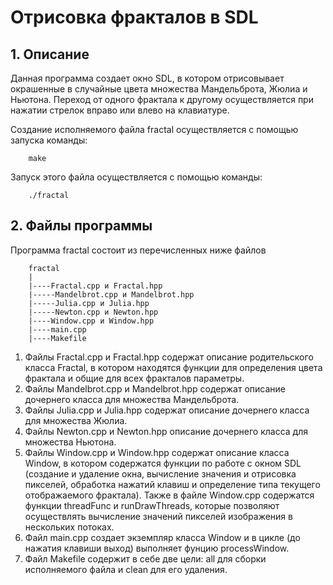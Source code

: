 # **Отрисовка фракталов в SDL**
##  1. Описание
Данная программа создает окно SDL, в котором отрисовывает окрашенные в случайные цвета множества Мандельброта, Жюлиа и Ньютона. Переход от одного фрактала к другому осуществляется при нажатии стрелок вправо или влево на клавиатуре.

Создание исполняемого файла fractal осуществляется с помощью запуска команды:
```
    make
```
Запуск этого файла осуществляется с помощью команды:
```
    ./fractal
```
##  2. Файлы программы
Программа fractal состоит из перечисленных ниже файлов
```
    fractal
    |
    |----Fractal.cpp и Fractal.hpp
    |-----Mandelbrot.cpp и Mandelbrot.hpp
    |-----Julia.cpp и Julia.hpp
    |-----Newton.cpp и Newton.hpp
    |----Window.cpp и Window.hpp
    |----main.cpp
    |----Makefile

```
1. Файлы Fractal.cpp и Fractal.hpp содержат описание родительского класса Fractal, в котором находятся функции для определения цвета фрактала и общие для всех фракталов параметры.
2. Файлы Mandelbrot.cpp и Mandelbrot.hpp содержат описание дочернего класса для множества Мандельброта.
3. Файлы Julia.cpp и Julia.hpp содержат описание дочернего класса для множества Жюлиа.
4. Файлы Newton.cpp и Newton.hpp описание дочернего класса для множества Ньютона.
5. Файлы Window.cpp и Window.hpp содержат описание класса Window, в котором содержатся функции по работе с окном SDL (создание и удаление окна, вычисление значения и отрисовка пикселей, обработка нажатий клавиш и определение типа текущего отображаемого фрактала). Также в файле Window.cpp содержатся функции threadFunc и runDrawThreads, которые позволяют осуществлять вычисление значений пикселей изображения в нескольких потоках.
6. Файл main.cpp создает экземпляр класса Window и в цикле (до нажатия клавиши выход) выполняет фунцию processWindow.
7. Файл Makefile содержит в себе две цели: all для сборки исполняемого файла и clean для его удаления.
